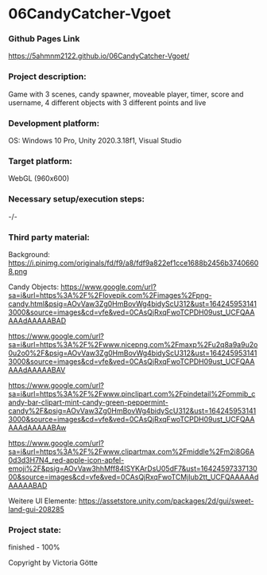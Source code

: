 # 06CandyCatcher-Vgoet

### Github Pages Link
https://5ahmnm2122.github.io/06CandyCatcher-Vgoet/

### Project description: 
Game with 3 scenes, candy spawner, moveable player, timer, score and username, 4 different objects with 3 different points and live

### Development platform: 
OS: Windows 10 Pro, Unity 2020.3.18f1, Visual Studio

### Target platform: 
WebGL (960x600)

### Necessary setup/execution steps: 
-/-

### Third party material: 
Background: 
https://i.pinimg.com/originals/fd/f9/a8/fdf9a822ef1cce1688b2456b37406608.png

Candy Objects: 
https://www.google.com/url?sa=i&url=https%3A%2F%2Flovepik.com%2Fimages%2Fpng-candy.html&psig=AOvVaw3Zg0HmBovWg4bidyScU312&ust=1642459531413000&source=images&cd=vfe&ved=0CAsQjRxqFwoTCPDH09ust_UCFQAAAAAdAAAAABAD

https://www.google.com/url?sa=i&url=https%3A%2F%2Fwww.nicepng.com%2Fmaxp%2Fu2q8a9a9u2o0u2o0%2F&psig=AOvVaw3Zg0HmBovWg4bidyScU312&ust=1642459531413000&source=images&cd=vfe&ved=0CAsQjRxqFwoTCPDH09ust_UCFQAAAAAdAAAAABAV

https://www.google.com/url?sa=i&url=https%3A%2F%2Fwww.pinclipart.com%2Fpindetail%2Fommib_candy-bar-clipart-mint-candy-green-peppermint-candy%2F&psig=AOvVaw3Zg0HmBovWg4bidyScU312&ust=1642459531413000&source=images&cd=vfe&ved=0CAsQjRxqFwoTCPDH09ust_UCFQAAAAAdAAAAABAw

https://www.google.com/url?sa=i&url=https%3A%2F%2Fwww.clipartmax.com%2Fmiddle%2Fm2i8G6A0d3d3H7N4_red-apple-icon-apfel-emoji%2F&psig=AOvVaw3hhMff84ISYKArDsU05dF7&ust=1642459733713000&source=images&cd=vfe&ved=0CAsQjRxqFwoTCMjIub2tt_UCFQAAAAAdAAAAABAD

Weitere UI Elemente:
https://assetstore.unity.com/packages/2d/gui/sweet-land-gui-208285


### Project state: 
finished - 100%

Copyright by Victoria Götte
